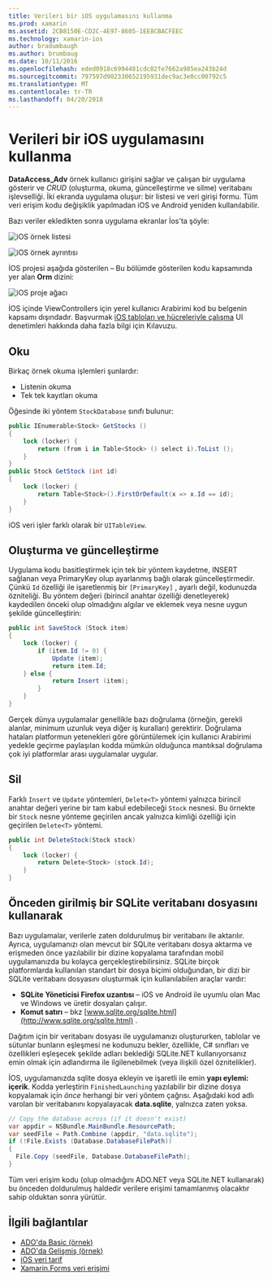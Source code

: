 ```yaml
---
title: Verileri bir iOS uygulamasını kullanma
ms.prod: xamarin
ms.assetid: 2CB8150E-CD2C-4E97-8605-1EE8CBACFEEC
ms.technology: xamarin-ios
author: bradumbaugh
ms.author: brumbaug
ms.date: 10/11/2016
ms.openlocfilehash: eded0918c6994481cdc82fe7662a985ea243b24d
ms.sourcegitcommit: 797597d902330652195931dec9ac3e0cc00792c5
ms.translationtype: MT
ms.contentlocale: tr-TR
ms.lasthandoff: 04/20/2018
---
```

# <a name="using-data-in-an-ios-app"></a>Verileri bir iOS uygulamasını kullanma

**DataAccess_Adv** örnek kullanıcı girişini sağlar ve çalışan bir uygulama gösterir ve *CRUD* (oluşturma, okuma, güncelleştirme ve silme) veritabanı işlevselliği. İki ekranda uygulama oluşur: bir listesi ve veri girişi formu. Tüm veri erişim kodu değişiklik yapılmadan iOS ve Android yeniden kullanılabilir.

Bazı veriler ekledikten sonra uygulama ekranlar İos'ta şöyle:

 ![](using-data-in-an-app-images/image9.png "iOS örnek listesi")

 ![](using-data-in-an-app-images/image10.png "iOS örnek ayrıntısı")

İOS projesi aşağıda gösterilen – Bu bölümde gösterilen kodu kapsamında yer alan **Orm** dizini:

 ![](using-data-in-an-app-images/image13.png "iOS proje ağacı")

İOS içinde ViewControllers için yerel kullanıcı Arabirimi kod bu belgenin kapsamı dışındadır.
Başvurmak [iOS tabloları ve hücreleriyle çalışma](~/ios/user-interface/controls/tables/index.md) UI denetimleri hakkında daha fazla bilgi için Kılavuzu.

## <a name="read"></a>Oku

Birkaç örnek okuma işlemleri şunlardır:

-  Listenin okuma
-  Tek tek kayıtları okuma


Öğesinde iki yöntem `StockDatabase` sınıfı bulunur:

```csharp
public IEnumerable<Stock> GetStocks ()
{
    lock (locker) {
        return (from i in Table<Stock> () select i).ToList ();
    }
}
public Stock GetStock (int id)
{
    lock (locker) {
        return Table<Stock>().FirstOrDefault(x => x.Id == id);
    }
}
```

iOS veri işler farklı olarak bir `UITableView`.

## <a name="create-and-update"></a>Oluşturma ve güncelleştirme

Uygulama kodu basitleştirmek için tek bir yöntem kaydetme, INSERT sağlanan veya PrimaryKey olup ayarlanmış bağlı olarak güncelleştirmedir. Çünkü `Id` özelliği ile işaretlenmiş bir `[PrimaryKey]` , ayarlı değil, kodunuzda özniteliği.
Bu yöntem değeri (birincil anahtar özelliği denetleyerek) kaydedilen önceki olup olmadığını algılar ve eklemek veya nesne uygun şekilde güncelleştirin:

```csharp
public int SaveStock (Stock item)
{
    lock (locker) {
        if (item.Id != 0) {
            Update (item);
            return item.Id;
    } else {
            return Insert (item);
        }
    }
}
```



Gerçek dünya uygulamalar genellikle bazı doğrulama (örneğin, gerekli alanlar, minimum uzunluk veya diğer iş kuralları) gerektirir.
Doğrulama hataları platformun yetenekleri göre görüntülemek için kullanıcı Arabirimi yedekle geçirme paylaşılan kodda mümkün olduğunca mantıksal doğrulama çok iyi platformlar arası uygulamalar uygular.

## <a name="delete"></a>Sil

Farklı `Insert` ve `Update` yöntemleri, `Delete<T>` yöntemi yalnızca birincil anahtar değeri yerine bir tam kabul edebileceği `Stock` nesnesi.
Bu örnekte bir `Stock` nesne yönteme geçirilen ancak yalnızca kimliği özelliği için geçirilen `Delete<T>` yöntemi.

```csharp
public int DeleteStock(Stock stock)
{
    lock (locker) {
        return Delete<Stock> (stock.Id);
    }
}
```

## <a name="using-a-pre-populated-sqlite-database-file"></a>Önceden girilmiş bir SQLite veritabanı dosyasını kullanarak

Bazı uygulamalar, verilerle zaten doldurulmuş bir veritabanı ile aktarılır.
Ayrıca, uygulamanızı olan mevcut bir SQLite veritabanı dosya aktarma ve erişmeden önce yazılabilir bir dizine kopyalama tarafından mobil uygulamanızda bu kolayca gerçekleştirebilirsiniz. SQLite birçok platformlarda kullanılan standart bir dosya biçimi olduğundan, bir dizi bir SQLite veritabanı dosyasını oluşturmak için kullanılabilen araçlar vardır:

-  **SQLite Yöneticisi Firefox uzantısı** – iOS ve Android ile uyumlu olan Mac ve Windows ve üretir dosyaları çalışır.
-  **Komut satırı** – bkz [www.sqlite.org/sqlite.html](http://www.sqlite.org/sqlite.html) .


Dağıtım için bir veritabanı dosyası ile uygulamanızı oluştururken, tablolar ve sütunlar bunların eşleşmesi ne kodunuzu bekler, özellikle, C# sınıfları ve özellikleri eşleşecek şekilde adları beklediği SQLite.NET kullanıyorsanız emin olmak için adlandırma ile ilgilenebilmek (veya ilişkili özel öznitelikler).

İOS, uygulamanızda sqlite dosya ekleyin ve işaretli ile emin **yapı eylemi: içerik**. Kodda yerleştirin `FinishedLaunching` yazılabilir bir dizine dosya kopyalamak için *önce* herhangi bir veri yöntem çağrısı. Aşağıdaki kod adlı varolan bir veritabanını kopyalayacak **data.sqlite**, yalnızca zaten yoksa.

```csharp
// Copy the database across (if it doesn't exist)
var appdir = NSBundle.MainBundle.ResourcePath;
var seedFile = Path.Combine (appdir, "data.sqlite");
if (!File.Exists (Database.DatabaseFilePath))
{
  File.Copy (seedFile, Database.DatabaseFilePath);
}
```

Tüm veri erişim kodu (olup olmadığını ADO.NET veya SQLite.NET kullanarak) bu önceden doldurulmuş haldedir verilere erişimi tamamlanmış olacaktır sahip olduktan sonra yürütür.


## <a name="related-links"></a>İlgili bağlantılar

- [ADO'da Basic (örnek)](https://github.com/xamarin/mobile-samples/tree/master/DataAccess/Basic)
- [ADO'da Gelişmiş (örnek)](https://github.com/xamarin/mobile-samples/tree/master/DataAccess/Advanced)
- [iOS veri tarif](https://developer.xamarin.com/recipes/ios/data/sqlite/)
- [Xamarin.Forms veri erişimi](~/xamarin-forms/app-fundamentals/databases.md)
